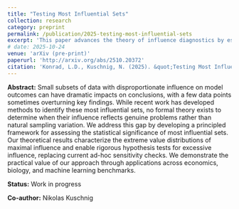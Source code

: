 ```yaml
---
title: "Testing Most Influential Sets"
collection: research
category: preprint
permalink: /publication/2025-testing-most-influential-sets
excerpt: 'This paper advances the theory of influence diagnostics by establishing a rigorous methodology to test the presence of eccesively influential sets in linear models.'
# date: 2025-10-24
venue: 'arXiv (pre-print)'
paperurl: 'http://arxiv.org/abs/2510.20372'
citation: 'Konrad, L.D., Kuschnig, N. (2025). &quot;Testing Most Influential Sets.&quot; <i>arXiv</i>.'
---
```

**Abstract:** Small subsets of data with disproportionate influence on model outcomes can have dramatic impacts on conclusions, with a few data points sometimes overturning key findings. While recent work has developed methods to identify these most influential sets, no formal theory exists to determine when their influence reflects genuine problems rather than natural sampling variation. We address this gap by developing a principled framework for assessing the statistical significance of most influential sets. Our theoretical results characterize the extreme value distributions of maximal influence and enable rigorous hypothesis tests for excessive influence, replacing current ad-hoc sensitivity checks. We demonstrate the practical value of our approach through applications across economics, biology, and machine learning benchmarks.

**Status:** Work in progress

**Co-author:** Nikolas Kuschnig

